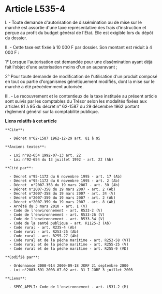 # Article L535-4

I. - Toute demande d'autorisation de dissémination ou de mise sur le marché est assortie d'une taxe représentative des frais
d'instruction et perçue au profit du budget général de l'Etat. Elle est exigible lors du dépôt du dossier.

II. - Cette taxe est fixée à 10 000 F par dossier. Son montant est réduit à 4 000 F :

1° Lorsque l'autorisation est demandée pour une dissémination ayant déjà fait l'objet d'une autorisation moins d'un an
auparavant ;

2° Pour toute demande de modification de l'utilisation d'un produit composé en tout ou partie d'organismes génétiquement
modifiés, dont la mise sur le marché a été précédemment autorisée.

III. - Le recouvrement et le contentieux de la taxe instituée au présent article sont suivis par les comptables du Trésor
selon les modalités fixées aux articles 81 à 95 du décret n° 62-1587 du 29 décembre 1962 portant règlement général sur la
comptabilité publique.

**Liens relatifs à cet article**

	**Cite**:

	  - Décret n°62-1587 1962-12-29 art. 81 à 95

	**Anciens textes**:

	  - Loi n°92-654 1992-07-13 art. 22
	  - Loi n°92-654 du 13 juillet 1992 - art. 22 (Ab)

	**Cité par**:

	  - Décret n°95-1172 du 6 novembre 1995 - art. 17 (Ab)
	  - Décret n°95-1172 du 6 novembre 1995 - art. 2 (Ab)
	  - Décret  n°2007-358 du 19 mars 2007 - art. 30 (Ab)
	  - Décret n°2007-358 du 19 mars 2007 - art. 2 (Ab)
	  - Décret n°2007-358 du 19 mars 2007 - art. 34 (V)
	  - Décret n°2007-359 du 19 mars 2007 - art. 2 (Ab)
	  - Décret n°2007-359 du 19 mars 2007 - art. 8 (Ab)
	  - Arrêté du 3 mars 2010 - art. 1 (V)
	  - Code de l'environnement - art. R533-2 (V)
	  - Code de l'environnement - art. R533-26 (V)
	  - Code de l'environnement - art. R533-34 (V)
	  - Code de la santé publique - art. R1125-3 (Ab)
	  - Code rural - art. R235-4 (Ab)
	  - Code rural - art. R253-25 (Ab)
	  - Code rural - art. R255-27 (Ab)
	  - Code rural et de la pêche maritime - art. R253-58 (VT)
	  - Code rural et de la pêche maritime - art. R255-25 (V)
	  - Code rural et de la pêche maritime - art. R255-9 (VD)

	**Codifié par**:

	  - Ordonnance 2000-914 2000-09-18 JORF 21 septembre 2000
	  - Loi n°2003-591 2003-07-02 art. 31 I JORF 3 juillet 2003

	**Liens**:

	  - SPEC_APPLI: Code de l'environnement - art. L531-2 (M)
